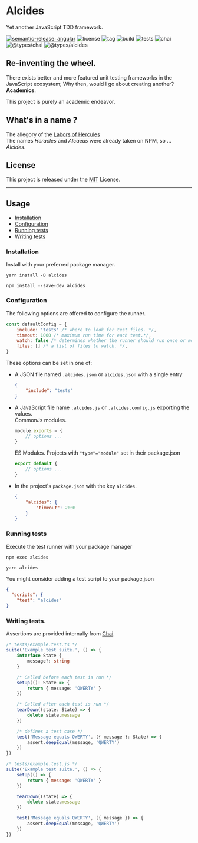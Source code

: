 # Alcides

Yet another JavaScript TDD framework.

[![semantic-release: angular](https://img.shields.io/badge/semantic--release-angular-e10079?logo=semantic-release)](https://github.com/semantic-release/semantic-release)
![license](https://img.shields.io/github/license/augustinesaidimu/alcides)
![tag](https://img.shields.io/github/v/tag/augustinesaidimu/alcides?sort=semver)
![build](https://img.shields.io/github/workflow/status/augustinesaidimu/alcides/Release)
![tests](https://img.shields.io/github/workflow/status/augustinesaidimu/alcides/Test?label=tests)
![chai](https://img.shields.io/npm/dependency-version/alcides/chai)
![@types/chai](https://img.shields.io/npm/dependency-version/alcides/@types/chai)
![@types/alcides](https://img.shields.io/npm/dependency-version/alcides/@types/alcides)

## Re-inventing the wheel.

There exists better and more featured unit testing frameworks in the JavaScript
ecosystem; Why then, would I go about creating another? **Academics**. <br/>

This project is purely an academic endeavor.

## What's in a name ?

The allegory of the [Labors of Hercules](https://en.wikipedia.org/wiki/Labours_of_Hercules)<br/>
The names _Heracles_ and _Alcaeus_ were already taken on NPM, so ... _Alcides_.

## License

This project is released under the [MIT](https://choosealicense.com/licenses/mit/) License.

<hr/>

## Usage

-   [Installation](#installation)
-   [Configuration](#configuration)
-   [Running tests](#running-tests)
-   [Writing tests](#writing-tests)

### Installation

Install with your preferred package manager.

```
yarn install -D alcides
```

```
npm install --save-dev alcides
```

### Configuration

The following options are offered to configure the runner.

```javascript
const defaultConfig = {
    include: 'tests' /* where to look for test files. */,
    timeout: 1000 /* maximum run time for each test.*/,
    watch: false /* determines whether the runner should run once or monitor for changes.*/,
    files: [] /* a list of files to watch. */,
}
```

These options can be set in one of:

-   A JSON file named `.alcides.json` or `alcides.json` with a single entry
    ```json
    {
        "include": "tests"
    }
    ```
-   A JavaScript file name `.alcides.js` or `.alcides.config.js` exporting the values. <br/>
    CommonJs modules.
    ```javascript
    module.exports = {
        // options ...
    }
    ```
    ES Modules. Projects with `"type"="module"` set in their package.json
    ```javascript
    export default {
        // options ...
    }
    ```
-   In the project's `package.json` with the key `alcides`.
    ```json
    {
        "alcides": {
            "timeout": 2000
        }
    }
    ```

### Running tests

Execute the test runner with your package manager

```
npm exec alcides
```

```
yarn alcides
```

You might consider adding a test script to your package.json

```json
{
  "scripts": {
    "test": "alcides"
}
```

### Writing tests.

Assertions are provided internally from [Chai](https://www.npmjs.com/package/chai).

```typescript
/* tests/example.test.ts */
suite('Example test suite.', () => {
    interface State {
        message?: string
    }

    /* Called before each test is run */
    setUp((): State => {
        return { message: 'QWERTY' }
    })

    /* Called after each test is run */
    tearDown((state: State) => {
        delete state.message
    })

    /* defines a test case */
    test('Message equals QWERTY', ({ message }: State) => {
        assert.deepEqual(message, 'QWERTY')
    })
})
```

```javascript
/* tests/example.test.js */
suite('Example test suite.', () => {
    setUp(() => {
        return { message: 'QWERTY' }
    })

    tearDown((state) => {
        delete state.message
    })

    test('Message equals QWERTY', ({ message }) => {
        assert.deepEqual(message, 'QWERTY')
    })
})
```
